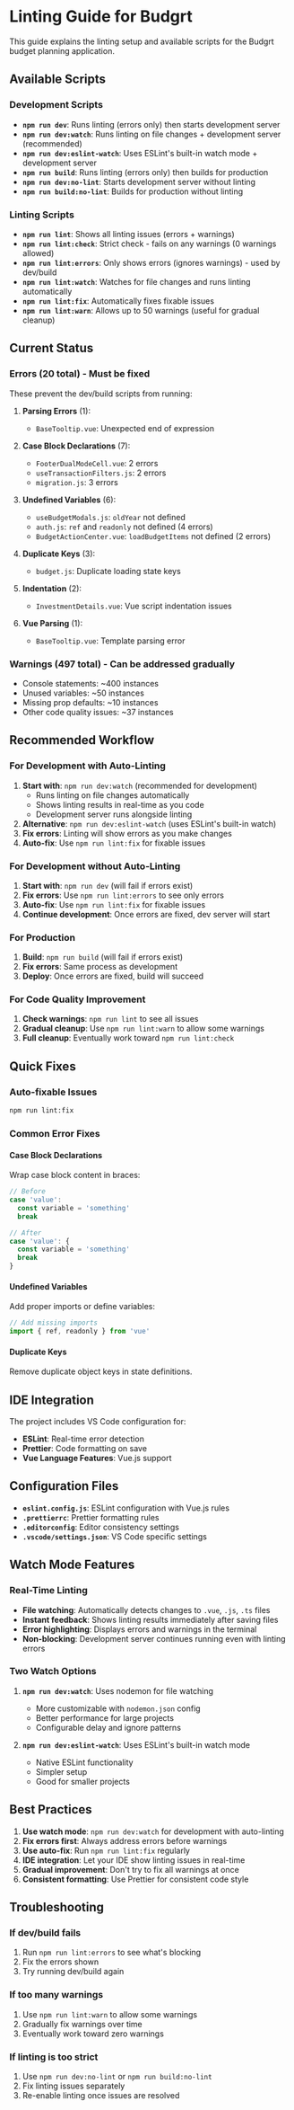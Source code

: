 # Linting Guide for Budgrt

This guide explains the linting setup and available scripts for the Budgrt budget planning application.

## Available Scripts

### Development Scripts
- **`npm run dev`**: Runs linting (errors only) then starts development server
- **`npm run dev:watch`**: Runs linting on file changes + development server (recommended)
- **`npm run dev:eslint-watch`**: Uses ESLint's built-in watch mode + development server
- **`npm run build`**: Runs linting (errors only) then builds for production
- **`npm run dev:no-lint`**: Starts development server without linting
- **`npm run build:no-lint`**: Builds for production without linting

### Linting Scripts
- **`npm run lint`**: Shows all linting issues (errors + warnings)
- **`npm run lint:check`**: Strict check - fails on any warnings (0 warnings allowed)
- **`npm run lint:errors`**: Only shows errors (ignores warnings) - used by dev/build
- **`npm run lint:watch`**: Watches for file changes and runs linting automatically
- **`npm run lint:fix`**: Automatically fixes fixable issues
- **`npm run lint:warn`**: Allows up to 50 warnings (useful for gradual cleanup)

## Current Status

### Errors (20 total) - Must be fixed
These prevent the dev/build scripts from running:

1. **Parsing Errors** (1):
   - `BaseTooltip.vue`: Unexpected end of expression

2. **Case Block Declarations** (7):
   - `FooterDualModeCell.vue`: 2 errors
   - `useTransactionFilters.js`: 2 errors  
   - `migration.js`: 3 errors

3. **Undefined Variables** (6):
   - `useBudgetModals.js`: `oldYear` not defined
   - `auth.js`: `ref` and `readonly` not defined (4 errors)
   - `BudgetActionCenter.vue`: `loadBudgetItems` not defined (2 errors)

4. **Duplicate Keys** (3):
   - `budget.js`: Duplicate loading state keys

5. **Indentation** (2):
   - `InvestmentDetails.vue`: Vue script indentation issues

6. **Vue Parsing** (1):
   - `BaseTooltip.vue`: Template parsing error

### Warnings (497 total) - Can be addressed gradually
- Console statements: ~400 instances
- Unused variables: ~50 instances
- Missing prop defaults: ~10 instances
- Other code quality issues: ~37 instances

## Recommended Workflow

### For Development with Auto-Linting
1. **Start with**: `npm run dev:watch` (recommended for development)
   - Runs linting on file changes automatically
   - Shows linting results in real-time as you code
   - Development server runs alongside linting
2. **Alternative**: `npm run dev:eslint-watch` (uses ESLint's built-in watch)
3. **Fix errors**: Linting will show errors as you make changes
4. **Auto-fix**: Use `npm run lint:fix` for fixable issues

### For Development without Auto-Linting
1. **Start with**: `npm run dev` (will fail if errors exist)
2. **Fix errors**: Use `npm run lint:errors` to see only errors
3. **Auto-fix**: Use `npm run lint:fix` for fixable issues
4. **Continue development**: Once errors are fixed, dev server will start

### For Production
1. **Build**: `npm run build` (will fail if errors exist)
2. **Fix errors**: Same process as development
3. **Deploy**: Once errors are fixed, build will succeed

### For Code Quality Improvement
1. **Check warnings**: `npm run lint` to see all issues
2. **Gradual cleanup**: Use `npm run lint:warn` to allow some warnings
3. **Full cleanup**: Eventually work toward `npm run lint:check`

## Quick Fixes

### Auto-fixable Issues
```bash
npm run lint:fix
```

### Common Error Fixes

#### Case Block Declarations
Wrap case block content in braces:
```javascript
// Before
case 'value':
  const variable = 'something'
  break

// After  
case 'value': {
  const variable = 'something'
  break
}
```

#### Undefined Variables
Add proper imports or define variables:
```javascript
// Add missing imports
import { ref, readonly } from 'vue'
```

#### Duplicate Keys
Remove duplicate object keys in state definitions.

## IDE Integration

The project includes VS Code configuration for:
- **ESLint**: Real-time error detection
- **Prettier**: Code formatting on save
- **Vue Language Features**: Vue.js support

## Configuration Files

- **`eslint.config.js`**: ESLint configuration with Vue.js rules
- **`.prettierrc`**: Prettier formatting rules
- **`.editorconfig`**: Editor consistency settings
- **`.vscode/settings.json`**: VS Code specific settings

## Watch Mode Features

### Real-Time Linting
- **File watching**: Automatically detects changes to `.vue`, `.js`, `.ts` files
- **Instant feedback**: Shows linting results immediately after saving files
- **Error highlighting**: Displays errors and warnings in the terminal
- **Non-blocking**: Development server continues running even with linting errors

### Two Watch Options
1. **`npm run dev:watch`**: Uses nodemon for file watching
   - More customizable with `nodemon.json` config
   - Better performance for large projects
   - Configurable delay and ignore patterns

2. **`npm run dev:eslint-watch`**: Uses ESLint's built-in watch mode
   - Native ESLint functionality
   - Simpler setup
   - Good for smaller projects

## Best Practices

1. **Use watch mode**: `npm run dev:watch` for development with auto-linting
2. **Fix errors first**: Always address errors before warnings
3. **Use auto-fix**: Run `npm run lint:fix` regularly
4. **IDE integration**: Let your IDE show linting issues in real-time
5. **Gradual improvement**: Don't try to fix all warnings at once
6. **Consistent formatting**: Use Prettier for consistent code style

## Troubleshooting

### If dev/build fails
1. Run `npm run lint:errors` to see what's blocking
2. Fix the errors shown
3. Try running dev/build again

### If too many warnings
1. Use `npm run lint:warn` to allow some warnings
2. Gradually fix warnings over time
3. Eventually work toward zero warnings

### If linting is too strict
1. Use `npm run dev:no-lint` or `npm run build:no-lint`
2. Fix linting issues separately
3. Re-enable linting once issues are resolved
